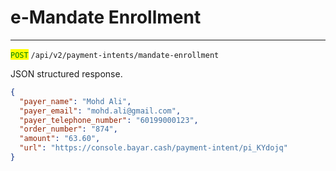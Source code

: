 # e-Mandate Enrollment

***

<mark style="color:green;">`POST`</mark> `/api/v2/payment-intents/mandate-enrollment`

JSON structured response.



```json
{
  "payer_name": "Mohd Ali",
  "payer_email": "mohd.ali@gmail.com",
  "payer_telephone_number": "60199000123",
  "order_number": "874",
  "amount": "63.60",
  "url": "https://console.bayar.cash/payment-intent/pi_KYdojq"
}
```

